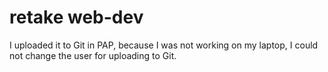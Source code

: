 # retake web-dev
I uploaded it to Git in PAP, because I was not working on my laptop, I could not change the user for uploading to Git.
